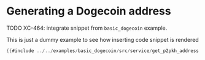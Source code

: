 # Generating a Dogecoin address

TODO XC-464: integrate snippet from `basic_dogecoin` example.

This is just a dummy example to see how inserting code snippet is rendered
```rust
{{#include ../../examples/basic_dogecoin/src/service/get_p2pkh_address.rs:9:26}}
```

